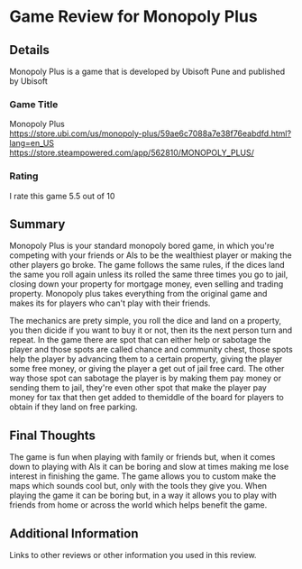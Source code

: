 # Game Review for Monopoly Plus

## Details
Monopoly Plus is a game that is developed by Ubisoft Pune and published by Ubisoft

### Game Title
Monopoly Plus    
https://store.ubi.com/us/monopoly-plus/59ae6c7088a7e38f76eabdfd.html?lang=en_US
https://store.steampowered.com/app/562810/MONOPOLY_PLUS/

### Rating
I rate this game 5.5 out of 10

## Summary
Monopoly Plus is your standard monopoly bored game, in which you're competing with your friends or AIs to be the wealthiest player or making
the other players go broke. The game follows the same rules, if the dices land the same you roll again unless its rolled the same three times
you go to jail, closing down your property for mortgage money, even selling and trading property. Monopoly plus takes everything from the 
original game and makes its for players who can't play with their friends.

The mechanics are prety simple, you roll the dice and land on a property, you then dicide if you want to buy it or not, then its the next person 
turn and repeat. In the game there are spot that can either help or sabotage the player and those spots are called chance and community chest,
those spots help the player by advancing them to a certain property, giving the player some free money, or giving the player a get out of jail free
card. The other way those spot can sabotage the player is by making them pay money or sending them to jail, they're even other spot that make the
player pay money for tax that then get added to themiddle of the board for players to obtain if they land on free parking.



## Final Thoughts
The game is fun when playing with family or friends but, when it comes down to playing with AIs it can be boring and slow at times making
me lose interest in finishing the game. The game allows you to custom make the maps which sounds cool but, only with the tools they give you.
When playing the game it can be boring but, in a way it allows you to play with friends from home or across the world which helps benefit the game. 

## Additional Information
Links to other reviews or other information you used in this review.
